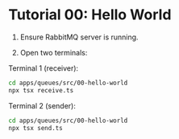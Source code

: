 # Tutorial 00: Hello World

1. Ensure RabbitMQ server is running.

2. Open two terminals:

Terminal 1 (receiver):

```bash
cd apps/queues/src/00-hello-world
npx tsx receive.ts
```

Terminal 2 (sender):

```bash
cd apps/queues/src/00-hello-world
npx tsx send.ts
```
